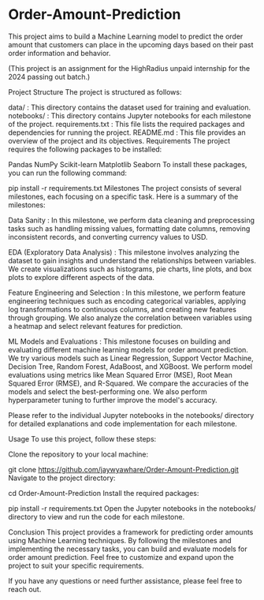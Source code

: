 # Order-Amount-Prediction

This project aims to build a Machine Learning model to predict the order amount that customers can place in the upcoming days based on their past order information and behavior.

(This project is an assignment for the HighRadius unpaid internship for the 2024 passing out batch.)

Project Structure
The project is structured as follows:

data/ : This directory contains the dataset used for training and evaluation.
notebooks/ : This directory contains Jupyter notebooks for each milestone of the project.
requirements.txt : This file lists the required packages and dependencies for running the project.
README.md : This file provides an overview of the project and its objectives.
Requirements
The project requires the following packages to be installed:

Pandas
NumPy
Scikit-learn
Matplotlib
Seaborn
To install these packages, you can run the following command:

pip install -r requirements.txt
Milestones
The project consists of several milestones, each focusing on a specific task. Here is a summary of the milestones:

Data Sanity : In this milestone, we perform data cleaning and preprocessing tasks such as handling missing values, formatting date columns, removing inconsistent records, and converting currency values to USD.

EDA (Exploratory Data Analysis) : This milestone involves analyzing the dataset to gain insights and understand the relationships between variables. We create visualizations such as histograms, pie charts, line plots, and box plots to explore different aspects of the data.

Feature Engineering and Selection : In this milestone, we perform feature engineering techniques such as encoding categorical variables, applying log transformations to continuous columns, and creating new features through grouping. We also analyze the correlation between variables using a heatmap and select relevant features for prediction.

ML Models and Evaluations : This milestone focuses on building and evaluating different machine learning models for order amount prediction. We try various models such as Linear Regression, Support Vector Machine, Decision Tree, Random Forest, AdaBoost, and XGBoost. We perform model evaluations using metrics like Mean Squared Error (MSE), Root Mean Squared Error (RMSE), and R-Squared. We compare the accuracies of the models and select the best-performing one. We also perform hyperparameter tuning to further improve the model's accuracy.

Please refer to the individual Jupyter notebooks in the notebooks/ directory for detailed explanations and code implementation for each milestone.

Usage
To use this project, follow these steps:

Clone the repository to your local machine:

git clone https://github.com/jaywyawhare/Order-Amount-Prediction.git
Navigate to the project directory:

cd Order-Amount-Prediction
Install the required packages:

pip install -r requirements.txt
Open the Jupyter notebooks in the notebooks/ directory to view and run the code for each milestone.

Conclusion
This project provides a framework for predicting order amounts using Machine Learning techniques. By following the milestones and implementing the necessary tasks, you can build and evaluate models for order amount prediction. Feel free to customize and expand upon the project to suit your specific requirements.

If you have any questions or need further assistance, please feel free to reach out.
